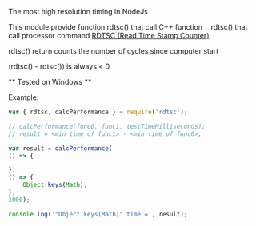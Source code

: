 The most high resolution timing in NodeJs

This module provide function rdtsc() that call C++ function __rdtsc() that call processor command [RDTSC (Read Time Stamp Counter)](https://en.wikipedia.org/wiki/Time_Stamp_Counter)

rdtsc() return counts the number of cycles since computer start

(rdtsc() - rdtsc()) is always < 0

** Tested on Windows **

Example:
```js
var { rdtsc, calcPerformance } = require('rdtsc');

// calcPerformance(func0, func1, testTimeMilliseconds);
// result = <min time of func1> - <min time of func0>;

var result = calcPerformance(
() => {

},
() => {
	Object.keys(Math);
},
1000);

console.log('"Object.keys(Math)" time =', result);
```

